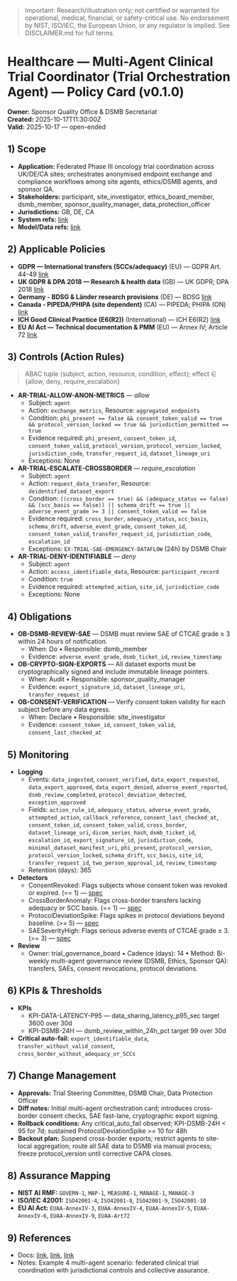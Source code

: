 
> Important: Research/illustration only; not certified or warranted for operational, medical, financial, or safety-critical use. No endorsement by NIST, ISO/IEC, the European Union, or any regulator is implied. See DISCLAIMER.md for full terms.

# Healthcare — Multi-Agent Clinical Trial Coordinator (Trial Orchestration Agent) — Policy Card (v0.1.0)

**Owner:** Sponsor Quality Office &amp; DSMB Secretariat  
**Created:** 2025-10-17T11:30:00Z  
**Valid:** 2025-10-17 — open-ended

## 1) Scope
- **Application:** Federated Phase III oncology trial coordination across UK/DE/CA sites; orchestrates anonymised endpoint exchange and compliance workflows among site agents, ethics/DSMB agents, and sponsor QA.
- **Stakeholders:** participant, site_investigator, ethics_board_member, dsmb_member, sponsor_quality_manager, data_protection_officer
- **Jurisdictions:** GB, DE, CA
- **System refs:** [link](https://example.org/system-card/trial-orchestration-agent.pdf)
- **Model/Data refs:** [link](https://example.org/model-card/endpoint-aggregation-model.pdf)

## 2) Applicable Policies
- **GDPR — International transfers (SCCs/adequacy)** (EU) — GDPR Art. 44-49 [link](https://gdpr.eu/article-44-gdpr/)
- **UK GDPR &amp; DPA 2018 — Research &amp; health data** (GB) — UK GDPR; DPA 2018 [link](https://ico.org.uk/for-organisations/uk-gdpr-guidance-and-resources/)
- **Germany - BDSG &amp; Länder research provisions** (DE) — BDSG [link](https://www.gesetze-im-internet.de/bdsg_2018/)
- **Canada - PIPEDA/PHIPA (site dependent)** (CA) — PIPEDA; PHIPA (ON) [link](https://www.priv.gc.ca/en/privacy-topics/privacy-laws-in-canada/)
- **ICH Good Clinical Practice (E6(R2))** (International) — ICH E6(R2) [link](https://www.ich.org/page/efficacy-guidelines)
- **EU AI Act — Technical documentation &amp; PMM** (EU) — Annex IV; Article 72 [link](https://artificial-intelligence.europa.eu/ai-act_en)

## 3) Controls (Action Rules)
> ABAC tuple ⟨subject, action, resource, condition, effect⟩; effect ∈ {allow, deny, require_escalation}

- **AR-TRIAL-ALLOW-ANON-METRICS** — *allow*  
  - Subject: `agent`  
  - Action: `exchange_metrics`, Resource: `aggregated_endpoints`  
  - Condition: `phi_present == false && consent_token_valid == true && protocol_version_locked == true && jurisdiction_permitted == true`  
  - Evidence required: `phi_present`, `consent_token_id`, `consent_token_valid`, `protocol_version`, `protocol_version_locked`, `jurisdiction_code`, `transfer_request_id`, `dataset_lineage_uri`  
  - Exceptions: None
- **AR-TRIAL-ESCALATE-CROSSBORDER** — *require_escalation*  
  - Subject: `agent`  
  - Action: `request_data_transfer`, Resource: `deidentified_dataset_export`  
  - Condition: `((cross_border == true) && (adequacy_status == false) && (scc_basis == false)) || schema_drift == true || adverse_event_grade >= 3 || consent_token_valid == false`  
  - Evidence required: `cross_border`, `adequacy_status`, `scc_basis`, `schema_drift`, `adverse_event_grade`, `consent_token_id`, `consent_token_valid`, `transfer_request_id`, `jurisdiction_code`, `escalation_id`  
  - Exceptions: `EX-TRIAL-SAE-EMERGENCY-DATAFLOW` (24h) by DSMB Chair
- **AR-TRIAL-DENY-IDENTIFIABLE** — *deny*  
  - Subject: `agent`  
  - Action: `access_identifiable_data`, Resource: `participant_record`  
  - Condition: `true`  
  - Evidence required: `attempted_action`, `site_id`, `jurisdiction_code`  
  - Exceptions: None

## 4) Obligations
- **OB-DSMB-REVIEW-SAE** — DSMB must review SAE of CTCAE grade ≥ 3 within 24 hours of notification.  
  - When: Do • Responsible: dsmb_member  
  - Evidence: `adverse_event_grade`, `dsmb_ticket_id`, `review_timestamp`
- **OB-CRYPTO-SIGN-EXPORTS** — All dataset exports must be cryptographically signed and include immutable lineage pointers.  
  - When: Audit • Responsible: sponsor_quality_manager  
  - Evidence: `export_signature_id`, `dataset_lineage_uri`, `transfer_request_id`
- **OB-CONSENT-VERIFICATION** — Verify consent token validity for each subject before any data egress.  
  - When: Declare • Responsible: site_investigator  
  - Evidence: `consent_token_id`, `consent_token_valid`, `consent_last_checked_at`

## 5) Monitoring
- **Logging**
  - Events: `data_ingested`, `consent_verified`, `data_export_requested`, `data_export_approved`, `data_export_denied`, `adverse_event_reported`, `dsmb_review_completed`, `protocol_deviation_detected`, `exception_approved`
  - Fields: `action_rule_id`, `adequacy_status`, `adverse_event_grade`, `attempted_action`, `callback_reference`, `consent_last_checked_at`, `consent_token_id`, `consent_token_valid`, `cross_border`, `dataset_lineage_uri`, `dicom_series_hash`, `dsmb_ticket_id`, `escalation_id`, `export_signature_id`, `jurisdiction_code`, `minimal_dataset_manifest_uri`, `phi_present`, `protocol_version`, `protocol_version_locked`, `schema_drift`, `scc_basis`, `site_id`, `transfer_request_id`, `two_person_approval_id`, `review_timestamp`
  - Retention (days): 365
- **Detectors**
  - ConsentRevoked: Flags subjects whose consent token was revoked or expired. (&#x3D;&#x3D; 1) — [spec](https://example.org/detectors/consent-revoked)
  - CrossBorderAnomaly: Flags cross-border transfers lacking adequacy or SCC basis. (&#x3D;&#x3D; 1) — [spec](https://example.org/detectors/cross-border-anomaly)
  - ProtocolDeviationSpike: Flags spikes in protocol deviations beyond baseline. (&gt;&#x3D; 5) — [spec](https://example.org/detectors/protocol-deviation-spike)
  - SAESeverityHigh: Flags serious adverse events of CTCAE grade ≥ 3. (&gt;&#x3D; 3) — [spec](https://example.org/detectors/sae-severity-high)
- **Review**
  - Owner: trial_governance_board • Cadence (days): 14 • Method: Bi-weekly multi-agent governance review (DSMB, Ethics, Sponsor QA): transfers, SAEs, consent revocations, protocol deviations.

## 6) KPIs & Thresholds
- **KPIs**
  - KPI-DATA-LATENCY-P95 — data_sharing_latency_p95_sec target 3600 over 30d
  - KPI-DSMB-24H — dsmb_review_within_24h_pct target 99 over 30d
- **Critical auto-fail:** `export_identifiable_data`, `transfer_without_valid_consent`, `cross_border_without_adequacy_or_SCCs`

## 7) Change Management
- **Approvals:** Trial Steering Committee, DSMB Chair, Data Protection Officer
- **Diff notes:** Initial multi-agent orchestration card; introduces cross-border consent checks, SAE fast-lane, cryptographic export signing.
- **Rollback conditions:** Any critical_auto_fail observed; KPI-DSMB-24H &lt; 95 for 7d; sustained ProtocolDeviationSpike &gt;&#x3D; 10 for 48h
- **Backout plan:** Suspend cross-border exports; restrict agents to site-local aggregation; route all SAE data to DSMB via manual process; freeze protocol_version until corrective CAPA closes.

## 8) Assurance Mapping
- **NIST AI RMF:** `GOVERN-1`, `MAP-1`, `MEASURE-1`, `MANAGE-1`, `MANAGE-3`
- **ISO/IEC 42001:** `ISO42001-4`, `ISO42001-8`, `ISO42001-9`, `ISO42001-10`
- **EU AI Act:** `EUAA-AnnexIV-3`, `EUAA-AnnexIV-4`, `EUAA-AnnexIV-5`, `EUAA-AnnexIV-6`, `EUAA-AnnexIV-9`, `EUAA-Art72`

## 9) References
- Docs: [link](https://example.org/runbooks/trial-orchestration), [link](https://example.org/audit/trial-governance), [link](https://example.org/playbooks/dsmb-escalation)
- Notes: Example 4 multi-agent scenario: federated clinical trial coordination with jurisdictional controls and collective assurance.
